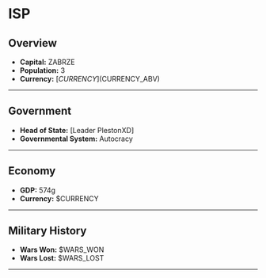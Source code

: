 # ISP

## Overview

- **Capital:** ZABRZE
- **Population:** 3
- **Currency:** [$CURRENCY] ($CURRENCY_ABV)

---

## Government

- **Head of State:** [Leader PlestonXD]
- **Governmental System:** Autocracy

---

## Economy

- **GDP:** 574g
- **Currency:** $CURRENCY

---

## Military History

- **Wars Won:** $WARS_WON
- **Wars Lost:** $WARS_LOST

---

